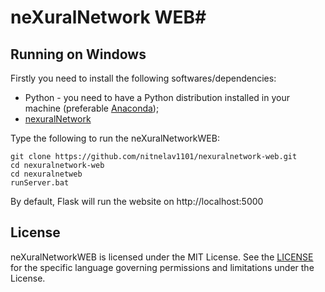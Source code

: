 # neXuralNetwork WEB#

## Running on Windows ##
Firstly you need to install the following softwares/dependencies:
 * Python - you need to have a Python distribution installed in your machine (preferable [Anaconda](https://www.continuum.io/downloads));
 * [nexuralNetwork](https://github.com/nitnelav1101/nexuralnetwork)
 
 Type the following to run the neXuralNetworkWEB:
 ```
git clone https://github.com/nitnelav1101/nexuralnetwork-web.git
cd nexuralnetwork-web
cd nexuralnetweb
runServer.bat
 ```
By default, Flask will run the website on http://localhost:5000

## License ##
neXuralNetworkWEB is licensed under the MIT License. See the [LICENSE](LICENSE.md) for the specific language governing permissions and limitations under the License.
